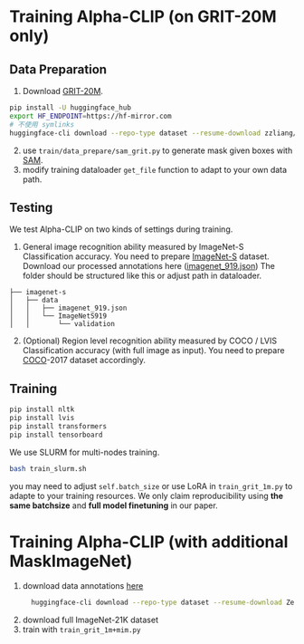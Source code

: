 # Training Alpha-CLIP (on GRIT-20M only)

## Data Preparation

1. Download [GRIT-20M](https://huggingface.co/datasets/zzliang/GRIT).

``` bash
pip install -U huggingface_hub
export HF_ENDPOINT=https://hf-mirror.com
# 不使用 symlinks
huggingface-cli download --repo-type dataset --resume-download zzliang/GRIT --local-dir GRIT --local-dir-use-symlinks False
```
2. use `train/data_prepare/sam_grit.py` to generate mask given boxes with [SAM](https://github.com/facebookresearch/segment-anything).
3. modify training dataloader `get_file` function to adapt to your own data path.

## Testing 

We test Alpha-CLIP on two kinds of settings during training.
1. General image recognition ability measured by ImageNet-S Classification accuracy. You need to prepare [ImageNet-S](https://github.com/LUSSeg/ImageNet-S) dataset. Download our processed annotations here ([imagenet_919.json](https://huggingface.co/datasets/Zery/MaskImageNet/tree/main)) The folder should be structured like this or adjust path in dataloader.
```
├── imagenet-s
│   ├── data
│   │   ├── imagenet_919.json
│   │   └── ImageNetS919
│   │       └── validation
```
2. (Optional) Region level recognition ability measured by COCO / LVIS Classification accuracy (with full image as input). You need to prepare [COCO](https://cocodataset.org/#home)-2017 dataset accordingly.

## Training
```bash
pip install nltk
pip install lvis
pip install transformers
pip install tensorboard
```

We use SLURM for multi-nodes training.
```bash
bash train_slurm.sh
```
you may need to adjust `self.batch_size` or use LoRA in `train_grit_1m.py` to adapte to your training resources. We only claim reproducibility using **the same batchsize** and **full model finetuning** in our paper.

# Training Alpha-CLIP (with additional MaskImageNet)
1. download data annotations [here](https://huggingface.co/datasets/Zery/MaskImageNet)
   ```bash
     huggingface-cli download --repo-type dataset --resume-download Zery/MaskImageNet --local-dir MaskImageNet --local-dir-use-symlinks False
   ```
2. download full ImageNet-21K dataset
3. train with `train_grit_1m+mim.py`

